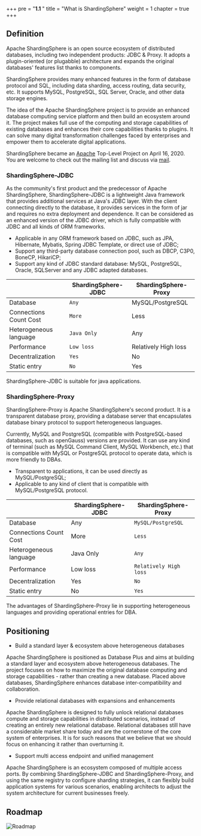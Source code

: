 +++
pre = "<b>1.1 </b>"
title = "What is ShardingSphere"
weight = 1
chapter = true
+++

## Definition

Apache ShardingSphere is an open source ecosystem of distributed databases, including two independent products: JDBC & Proxy.
It adopts a plugin-oriented (or plugabble) architecture and expands the original databases' features list thanks to components. 

ShardingSphere provides many enhanced features in the form of database protocol and SQL, including data sharding, access routing, data security, etc.
It supports MySQL, PostgreSQL, SQL Server, Oracle, and other data storage engines. 

The idea of the Apache ShardingSphere project is to provide an enhanced database computing service platform and then build an ecosystem around it.
The project makes full use of the computing and storage capabilities of existing databases and enhances their core capabilities thanks to plugins.
It can solve many digital transformation challenges faced by enterprises and empower them to accelerate digital applications.

ShardingSphere became an [Apache](https://apache.org/index.html#projects-list) Top-Level Project on April 16, 2020.
You are welcome to check out the mailing list and discuss via [mail](mailto:dev@shardingsphere.apache.org).

### ShardingSphere-JDBC

As the community's first product and the predecessor of Apache ShardingSphere, ShardingSphere-JDBC is a lightweight Java framework that provides additional services at Java's JDBC layer. With the client connecting directly to the database, it provides services in the form of jar and requires no extra deployment and dependence. It can be considered as an enhanced version of the JDBC driver, which is fully compatible with JDBC and all kinds of ORM frameworks.
- Applicable in any ORM framework based on JDBC, such as JPA, Hibernate, Mybatis, Spring JDBC Template, or direct use of JDBC;
- Support any third-party database connection pool, such as DBCP, C3P0, BoneCP, HikariCP;
- Support any kind of JDBC standard database: MySQL, PostgreSQL, Oracle, SQLServer and any JDBC adapted databases.

|                        | ShardingSphere-JDBC | ShardingSphere-Proxy |
| ---------------------- | ------------------- | -------------------- |
| Database               | `Any`               | MySQL/PostgreSQL     |
| Connections Count Cost | `More`              | Less                 |
| Heterogeneous language | `Java Only`         | Any                  |
| Performance            | `Low loss`          | Relatively High loss |
| Decentralization       | `Yes`               | No                   |
| Static entry           | `No`                | Yes                  |

ShardingSphere-JDBC is suitable for java applications.

### ShardingSphere-Proxy

ShardingSphere-Proxy is Apache ShardingSphere's second product.
It is a transparent database proxy, providing a database server that encapsulates database binary protocol to support heterogeneous languages. 

Currently, MySQL and PostgreSQL (compatible with PostgreSQL-based databases, such as openGauss) versions are provided.
It can use any kind of terminal (such as MySQL Command Client, MySQL Workbench, etc.) that is compatible with MySQL or PostgreSQL protocol to operate data, which is more friendly to DBAs.

- Transparent to applications, it can be used directly as MySQL/PostgreSQL;
- Applicable to any kind of client that is compatible with MySQL/PostgreSQL protocol.

|                        | ShardingSphere-JDBC | ShardingSphere-Proxy   |
| ---------------------- | ------------------- | ---------------------- |
| Database               | Any                 | `MySQL/PostgreSQL`     |
| Connections Count Cost | More                | `Less`                 |
| Heterogeneous language | Java Only           | `Any`                  |
| Performance            | Low loss            | `Relatively High loss` |
| Decentralization       | Yes                 | `No`                   |
| Static entry           | No                  | `Yes`                  |

The advantages of ShardingSphere-Proxy lie in supporting heterogeneous languages and providing operational entries for DBA.

## Positioning

- Build a standard layer & ecosystem above heterogeneous databases

Apache ShardingSphere is positioned as Database Plus and aims at building a standard layer and ecosystem above heterogeneous databases.
The project focuses on how to maximize the original database computing and storage capabilities - rather than creating a new database.
Placed above databases, ShardingSphere enhances database inter-compatibility and collaboration.

- Provide relational databases with expansions and enhancements

Apache ShardingSphere is designed to fully unlock relational databases compute and storage capabilities in distributed scenarios, instead of creating an entirely new relational database.
Relational databases still have a considerable market share today and are the cornerstone of the core system of enterprises.
It is for such reasons that we believe that we should focus on enhancing it rather than overturning it.

- Support multi access endpoint and unified management

Apache ShardingSphere is an ecosystem composed of multiple access ports.
By combining ShardingSphere-JDBC and ShardingSphere-Proxy, and using the same registry to configure sharding strategies, it can flexibly build application systems for various scenarios, enabling architects to adjust the system architecture for current businesses freely.

## Roadmap

![Roadmap](https://shardingsphere.apache.org/document/current/img/roadmap_v2.png)
